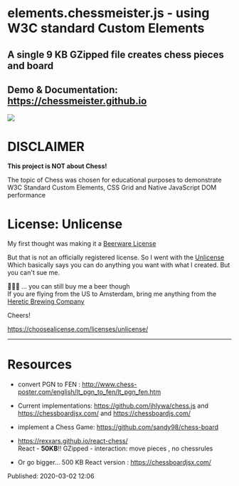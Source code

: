 # elements.chessmeister.js - using W3C standard Custom Elements

## A single 9 KB GZipped file creates chess pieces and board

## Demo & Documentation: https://chessmeister.github.io

![](https://i.imgur.com/AZmMjfC.jpg)

# DISCLAIMER

**This project is NOT about Chess!**

The topic of Chess was chosen for educational purposes to demonstrate W3C Standard Custom Elements, CSS Grid and Native JavaScript DOM performance

# License: Unlicense

My first thought was making it a [Beerware License](https://en.wikipedia.org/wiki/Beerware) 

But that is not an officially registered license. So I went with the [Unlicense](https://choosealicense.com/licenses/unlicense/)  
Which basically says you can do anything you want with what I created. But you can't sue me.

🍺🍺🍺 ... you can still buy me a beer though  
If you are flying from the US to Amsterdam, bring me anything from the [Heretic Brewing Company](http://hereticbrewing.com/beers)

Cheers!

https://choosealicense.com/licenses/unlicense/

<hr>

# Resources

* convert PGN to FEN : http://www.chess-poster.com/english/lt_pgn_to_fen/lt_pgn_fen.htm

* Current implementations: https://github.com/jhlywa/chess.js and https://chessboardjsx.com/  and https://chessboardjs.com/

* implement a Chess Game: https://github.com/sandy98/chess-board

* https://rexxars.github.io/react-chess/  
  React - **50KB**!! GZipped - interaction: move pieces , no chessrules

* Or go bigger... 500 KB React version : https://chessboardjsx.com/

Published: 2020-03-02 12:06 
